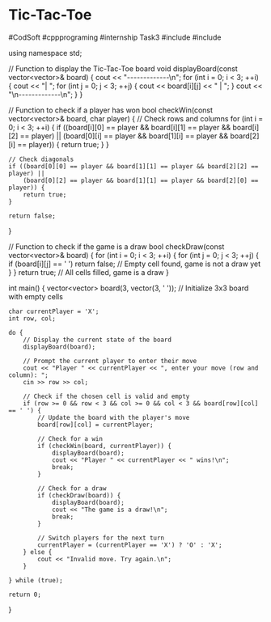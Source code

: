# Tic-Tac-Toe
#CodSoft #cppprograming #internship Task3
#include <iostream>
#include <vector>

using namespace std;

// Function to display the Tic-Tac-Toe board
void displayBoard(const vector<vector<char>>& board) {
    cout << "-------------\n";
    for (int i = 0; i < 3; ++i) {
        cout << "| ";
        for (int j = 0; j < 3; ++j) {
            cout << board[i][j] << " | ";
        }
        cout << "\n-------------\n";
    }
}

// Function to check if a player has won
bool checkWin(const vector<vector<char>>& board, char player) {
    // Check rows and columns
    for (int i = 0; i < 3; ++i) {
        if ((board[i][0] == player && board[i][1] == player && board[i][2] == player) ||
            (board[0][i] == player && board[1][i] == player && board[2][i] == player)) {
            return true;
        }
    }

    // Check diagonals
    if ((board[0][0] == player && board[1][1] == player && board[2][2] == player) ||
        (board[0][2] == player && board[1][1] == player && board[2][0] == player)) {
        return true;
    }

    return false;
}

// Function to check if the game is a draw
bool checkDraw(const vector<vector<char>>& board) {
    for (int i = 0; i < 3; ++i) {
        for (int j = 0; j < 3; ++j) {
            if (board[i][j] == ' ')
                return false; // Empty cell found, game is not a draw yet
        }
    }
    return true; // All cells filled, game is a draw
}

int main() {
    vector<vector<char>> board(3, vector<char>(3, ' ')); // Initialize 3x3 board with empty cells

    char currentPlayer = 'X';
    int row, col;

    do {
        // Display the current state of the board
        displayBoard(board);

        // Prompt the current player to enter their move
        cout << "Player " << currentPlayer << ", enter your move (row and column): ";
        cin >> row >> col;

        // Check if the chosen cell is valid and empty
        if (row >= 0 && row < 3 && col >= 0 && col < 3 && board[row][col] == ' ') {
            // Update the board with the player's move
            board[row][col] = currentPlayer;

            // Check for a win
            if (checkWin(board, currentPlayer)) {
                displayBoard(board);
                cout << "Player " << currentPlayer << " wins!\n";
                break;
            }

            // Check for a draw
            if (checkDraw(board)) {
                displayBoard(board);
                cout << "The game is a draw!\n";
                break;
            }

            // Switch players for the next turn
            currentPlayer = (currentPlayer == 'X') ? 'O' : 'X';
        } else {
            cout << "Invalid move. Try again.\n";
        }

    } while (true);

    return 0;
}
